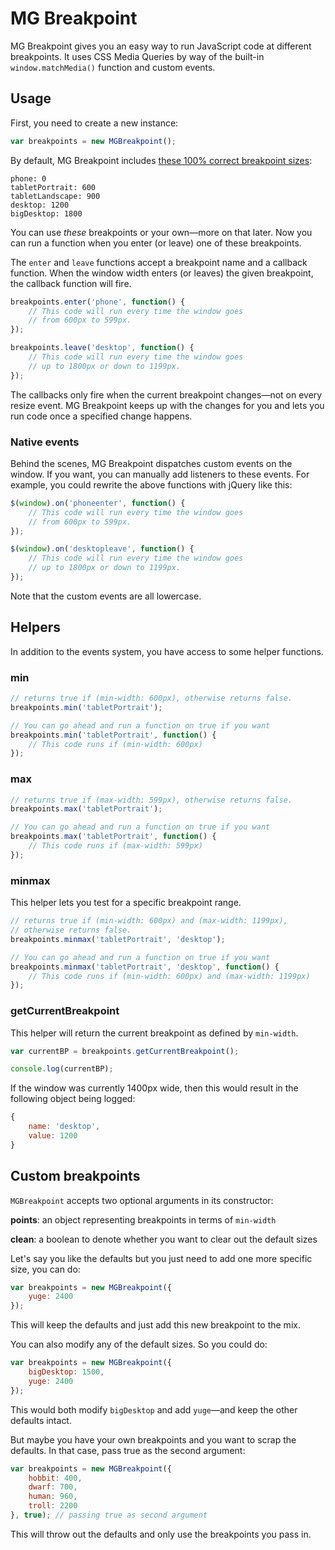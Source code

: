 # MG Breakpoint

MG Breakpoint gives you an easy way to run JavaScript code at different breakpoints. It uses CSS Media Queries by way of the built-in `window.matchMedia()` function and custom events.

## Usage

First, you need to create a new instance:

```js
var breakpoints = new MGBreakpoint();
```

By default, MG Breakpoint includes [these 100% correct breakpoint sizes](https://medium.freecodecamp.org/the-100-correct-way-to-do-css-breakpoints-88d6a5ba1862):

```
phone: 0
tabletPortrait: 600
tabletLandscape: 900
desktop: 1200
bigDesktop: 1800
```

You can use _these_ breakpoints or your own—more on that later. Now you can run a function when you enter (or leave) one of these breakpoints.

The `enter` and `leave` functions accept a breakpoint name and a callback function. When the window width enters (or leaves) the given breakpoint, the callback function will fire.

```js
breakpoints.enter('phone', function() {
    // This code will run every time the window goes
    // from 600px to 599px.
});

breakpoints.leave('desktop', function() {
    // This code will run every time the window goes
    // up to 1800px or down to 1199px.
});
```

The callbacks only fire when the current breakpoint changes—not on every resize event. MG Breakpoint keeps up with the changes for you and lets you run code once a specified change happens.

### Native events

Behind the scenes, MG Breakpoint dispatches custom events on the window. If you want, you can manually add listeners to these events. For example, you could rewrite the above functions with jQuery like this:

```js
$(window).on('phoneenter', function() {
    // This code will run every time the window goes
    // from 600px to 599px.
});

$(window).on('desktopleave', function() {
    // This code will run every time the window goes
    // up to 1800px or down to 1199px.
});
```

Note that the custom events are all lowercase.

## Helpers

 In addition to the events system, you have access to some helper functions.

### min

```js
// returns true if (min-width: 600px), otherwise returns false.
breakpoints.min('tabletPortrait');

// You can go ahead and run a function on true if you want
breakpoints.min('tabletPortrait', function() {
    // This code runs if (min-width: 600px)
});
```

### max

```js
// returns true if (max-width: 599px), otherwise returns false.
breakpoints.max('tabletPortrait');

// You can go ahead and run a function on true if you want
breakpoints.max('tabletPortrait', function() {
    // This code runs if (max-width: 599px)
});
```

### minmax

This helper lets you test for a specific breakpoint range.

```js
// returns true if (min-width: 600px) and (max-width: 1199px),
// otherwise returns false.
breakpoints.minmax('tabletPortrait', 'desktop');

// You can go ahead and run a function on true if you want
breakpoints.minmax('tabletPortrait', 'desktop', function() {
    // This code runs if (min-width: 600px) and (max-width: 1199px)
});
```

### getCurrentBreakpoint

This helper will return the current breakpoint as defined by `min-width`.

```js
var currentBP = breakpoints.getCurrentBreakpoint();

console.log(currentBP);
```

If the window was currently 1400px wide, then this would result in the following object being logged:

```js
{
    name: 'desktop',
    value: 1200
}
```

## Custom breakpoints

`MGBreakpoint` accepts two optional arguments in its constructor:

**points**: an object representing breakpoints in terms of `min-width`

**clean**: a boolean to denote whether you want to clear out the default sizes

Let's say you like the defaults but you just need to add one more specific size, you can do:

```js
var breakpoints = new MGBreakpoint({
    yuge: 2400
});
```

This will keep the defaults and just add this new breakpoint to the mix.

You can also modify any of the default sizes. So you could do:

```js
var breakpoints = new MGBreakpoint({
    bigDesktop: 1500,
    yuge: 2400
});
```

This would both modify `bigDesktop` and add `yuge`—and keep the other defaults intact.

But maybe you have your own breakpoints and you want to scrap the defaults. In that case, pass true as the second argument:

```js
var breakpoints = new MGBreakpoint({
    hobbit: 400,
    dwarf: 700,
    human: 960,
    troll: 2200
}, true); // passing true as second argument
```

This will throw out the defaults and only use the breakpoints you pass in.